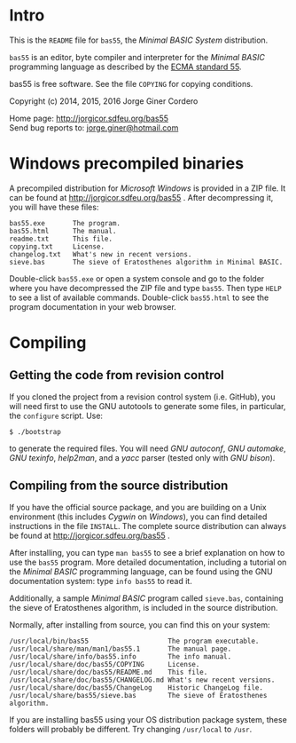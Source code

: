 Intro
=====

This is the `README` file for `bas55`, the *Minimal BASIC System* distribution.

`bas55` is an editor, byte compiler and interpreter for the *Minimal BASIC*
programming language as described by the [ECMA standard 55][1].

bas55 is free software. See the file `COPYING` for copying conditions.

Copyright (c) 2014, 2015, 2016 Jorge Giner Cordero

Home page: http://jorgicor.sdfeu.org/bas55  
Send bug reports to: jorge.giner@hotmail.com

Windows precompiled binaries
============================

A precompiled distribution for *Microsoft Windows* is provided in a ZIP file.
It can be found at http://jorgicor.sdfeu.org/bas55 . After decompressing it,
you will have these files:

~~~
bas55.exe       The program.
bas55.html      The manual.
readme.txt      This file.
copying.txt     License.
changelog.txt   What's new in recent versions.
sieve.bas       The sieve of Eratosthenes algorithm in Minimal BASIC.
~~~

Double-click `bas55.exe` or open a system console and go to the folder where
you have decompressed the ZIP file and type `bas55`. Then type `HELP` to
see a list of available commands.  Double-click `bas55.html` to see the
program documentation in your web browser.

Compiling
=========

Getting the code from revision control
--------------------------------------

If you cloned the project from a revision control system (i.e. GitHub), you
will need first to use the GNU autotools to generate some files, in particular,
the `configure` script. Use:

    $ ./bootstrap

to generate the required files. You will need *GNU autoconf*, *GNU automake*,
*GNU texinfo*, *help2man*, and a *yacc* parser (tested only with *GNU bison*).

Compiling from the source distribution
--------------------------------------

If you have the official source package, and you are building on a Unix
environment (this includes *Cygwin* on *Windows*), you can find detailed
instructions in the file `INSTALL`. The complete source distribution can always
be found at http://jorgicor.sdfeu.org/bas55 .  

After installing, you can type `man bas55` to see a brief explanation on how to
use the `bas55` program.  More detailed documentation, including a tutorial on
the *Minimal BASIC* programming language, can be found using the GNU
documentation system: type `info bas55` to read it.

Additionally, a sample *Minimal BASIC* program called `sieve.bas`, containing
the sieve of Eratosthenes algorithm, is included in the source distribution.

Normally, after installing from source, you can find this on your system:

~~~
/usr/local/bin/bas55                    The program executable.
/usr/local/share/man/man1/bas55.1       The manual page.
/usr/local/share/info/bas55.info        The info manual.
/usr/local/share/doc/bas55/COPYING      License.
/usr/local/share/doc/bas55/README.md    This file.
/usr/local/share/doc/bas55/CHANGELOG.md What's new recent versions.
/usr/local/share/doc/bas55/ChangeLog    Historic ChangeLog file.
/usr/local/share/bas55/sieve.bas        The sieve of Eratosthenes algorithm.
~~~

If you are installing bas55 using your OS distribution package system, these
folders will probably be different.  Try changing `/usr/local` to `/usr`.

[1]: http://www.ecma-international.org/publications/standards/Standardwithdrawn.htm
[2]: http://jorgicor.sdfeu.org/bas55  
